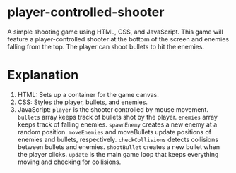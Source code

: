 # player-controlled-shooter

A simple shooting game using HTML, CSS, and JavaScript. This game will feature a player-controlled shooter at the bottom of the screen and enemies falling from the top. The player can shoot bullets to hit the enemies.

# Explanation

1. HTML: Sets up a container for the game canvas.
2. CSS: Styles the player, bullets, and enemies.
3. JavaScript:
`player` is the shooter controlled by mouse movement.
`bullets` array keeps track of bullets shot by the player.
`enemies` array keeps track of falling enemies.
`spawnEnemy` creates a new enemy at a random position.
`moveEnemies` and moveBullets update positions of enemies and bullets, respectively.
`checkCollisions` detects collisions between bullets and enemies.
`shootBullet` creates a new bullet when the player clicks.
`update` is the main game loop that keeps everything moving and checking for collisions.



